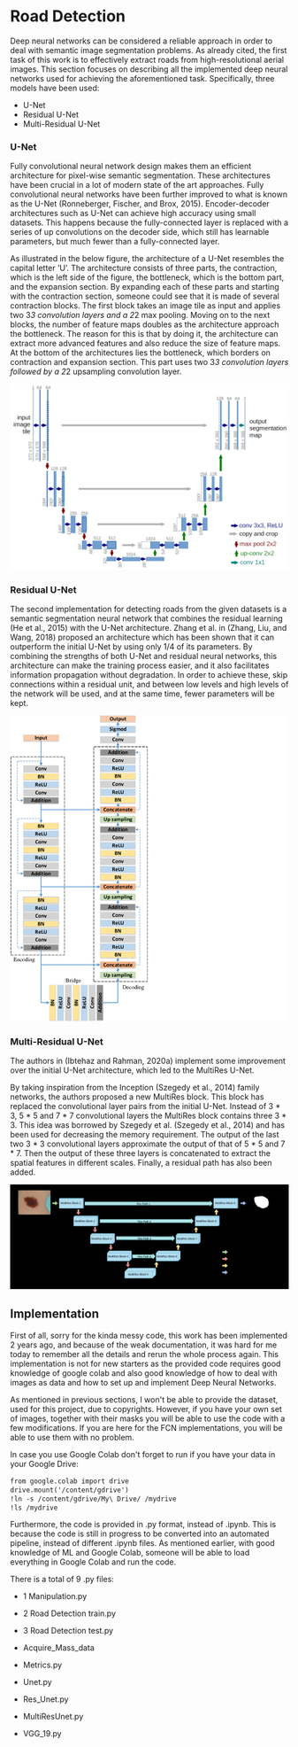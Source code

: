 # Road Detection
Deep neural networks can be considered a reliable approach in order to deal with semantic
image segmentation problems. As already cited, the first task of this work is
to effectively extract roads from high-resolutional aerial images. This section focuses
on describing all the implemented deep neural networks used for achieving the
aforementioned task.
Specifically, three models have been used:
- U-Net
- Residual U-Net
- Multi-Residual U-Net

### U-Net
Fully convolutional neural network design makes them an efficient architecture for
pixel-wise semantic segmentation. These architectures have been crucial in a lot of
modern state of the art approaches. Fully convolutional neural networks have been further
improved to what is known as the U-Net (Ronneberger, Fischer, and Brox, 2015). Encoder-decoder architectures such as U-Net can achieve high accuracy using small
datasets. This happens because the fully-connected layer is replaced with a series of
up convolutions on the decoder side, which still has learnable parameters, but much
fewer than a fully-connected layer.

As illustrated in the below figure, the architecture of a U-Net resembles the capital letter
’U’. The architecture consists of three parts, the contraction, which is the left side of
the figure, the bottleneck, which is the bottom part, and the expansion section. By
expanding each of these parts and starting with the contraction section, someone could
see that it is made of several contraction blocks. The first block takes an image tile as
input and applies two 3*3 convolution layers and a 2*2 max pooling. Moving on
to the next blocks, the number of feature maps doubles as the architecture approach
the bottleneck. The reason for this is that by doing it, the architecture can extract
more advanced features and also reduce the size of feature maps. At the bottom of the
architectures lies the bottleneck, which borders on contraction and expansion section.
This part uses two 3*3 convolution layers followed by a 2*2 upsampling convolution
layer.

![U-Net](https://github.com/TypEktor/Aerial-Image-Geolocalisation-Using-Road-Detection/blob/main/Code/Road%20Detection/Images/U-Net.png?raw=true)


### Residual U-Net

The second implementation for detecting roads from the given datasets is a semantic
segmentation neural network that combines the residual learning (He et al., 2015) with
the U-Net architecture. Zhang et al. in (Zhang, Liu, and Wang, 2018) proposed an
architecture which has been shown that it can outperform the initial U-Net by using
only 1/4 of its parameters. By combining the strengths of both U-Net and residual
neural networks, this architecture can make the training process easier, and it also
facilitates information propagation without degradation. In order to achieve these,
skip connections within a residual unit, and between low levels and high levels of the
network will be used, and at the same time, fewer parameters will be kept.

![RESU-Net](https://github.com/TypEktor/Aerial-Image-Geolocalisation-Using-Road-Detection/blob/main/Code/Road%20Detection/Images/ResUNet.png?raw=true)

### Multi-Residual U-Net
The authors in (Ibtehaz and Rahman, 2020a) implement some improvement
over the initial U-Net architecture, which led to the MultiRes U-Net.

By taking inspiration from the Inception (Szegedy et al., 2014) family
networks, the authors proposed a new MultiRes block. This block has replaced the
convolutional layer pairs from the initial U-Net. Instead of
3 * 3, 5 * 5 and 7 * 7 convolutional layers the MultiRes block contains three 3 * 3.
This idea was borrowed by Szegedy et al. (Szegedy et al., 2014) and has been used
for decreasing the memory requirement. The output of the last two 3 * 3 convolutional
layers approximate the output of that of 5 * 5 and 7 * 7. Then the output of these
three layers is concatenated to extract the spatial features in different scales. Finally, a
residual path has also been added.

![MultiRESU-Net](https://github.com/TypEktor/Aerial-Image-Geolocalisation-Using-Road-Detection/blob/main/Code/Road%20Detection/Images/MultiResUnet.png?raw=true)

## Implementation

First of all, sorry for the kinda messy code, this work has been implemented 2 years ago, and because of the weak documentation, it was hard for me today to remember all the details and rerun the whole process again. This implementation is not for new starters as the provided code requires good knowledge of google colab and also good knowledge of how to deal with images as data and how to set up and implement Deep Neural Networks.

As mentioned in previous sections, I won't be able to provide the dataset, used for this project, due to copyrights. However, if you have your own set of images, together with their masks you will be able to use the code with a few modifications. If you are here for the FCN implementations, you will be able to use them with no problem.

In case you use Google Colab don't forget to run if you have your data in your Google Drive:
```
from google.colab import drive
drive.mount('/content/gdrive')
!ln -s /content/gdrive/My\ Drive/ /mydrive
!ls /mydrive
```

Furthermore, the code is provided in .py format, instead of .ipynb. This is because the code is still in progress to be converted into an automated pipeline, instead of different .ipynb files. As mentioned earlier, with good knowledge of ML and Google Colab, someone will be able to load everything in Google Colab and run the code.

There is a total of 9 .py files:

- 1 Manipulation.py

- 2 Road Detection train.py

- 3 Road Detection test.py

- Acquire_Mass_data

- Metrics.py

- Unet.py

- Res_Unet.py

- MultiResUnet.py

- VGG_19.py

